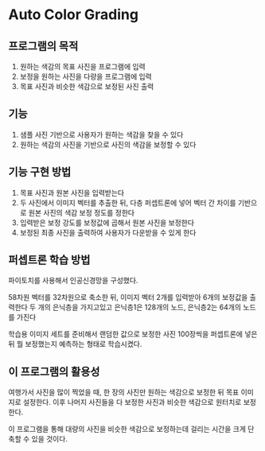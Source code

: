 # Auto Color Grading

## 프로그램의 목적
1. 원하는 색감의 목표 사진을 프로그램에 입력
2. 보정을 원하는 사진을 다량을 프로그램에 입력
3. 목표 사진과 비슷한 색감으로 보정된 사진 출력

## 기능

1. 샘플 사진 기반으로 사용자가 원하는 색감을 찾을 수 있다
2. 원하는 색감의 사진을 기반으로 사진의 색감을 보정할 수 있다

## 기능 구현 방법
1. 목표 사진과 원본 사진을 입력받는다
2. 두 사진에서 이미지 벡터를 추출한 뒤, 다층 퍼셉트론에 넣어 벡터 간 차이를 기반으로 원본 사진의 색감 보정 정도를 정한다
3. 입력받은 보정 강도를 보정값에 곱해서 원본 사진을 보정한다
4. 보정된 최종 사진을 출력하여 사용자가 다운받을 수 있게 한다

## 퍼셉트론 학습 방법
파이토치를 사용해서 인공신경망을 구성했다. 

58차원 벡터를 32차원으로 축소한 뒤, 이미지 벡터 2개를 입력받아 6개의 보정값을 출력한다
두 개의 은닉층을 가지고있고 은닉층1은 128개의 노드, 은닉층2는 64개의 노드를 가진다

학습용 이미지 세트를 준비해서 랜덤한 값으로 보정한 사진 100장씩을 퍼셉트론에 넣은 뒤 뭘 보정했는지 예측하는 형태로 학습시켰다.

## 이 프로그램의 활용성

여행가서 사진을 많이 찍었을 때, 한 장의 사진만 원하는 색감으로 보정한 뒤 목표 이미지로 설정한다.
이후 나머지 사진들을 다 보정한 사진과 비슷한 색감으로 원터치로 보정한다.

이 프로그램을 통해 대량의 사진을 비슷한 색감으로 보정하는데 걸리는 시간을 크게 단축할 수 있을 것이다. 